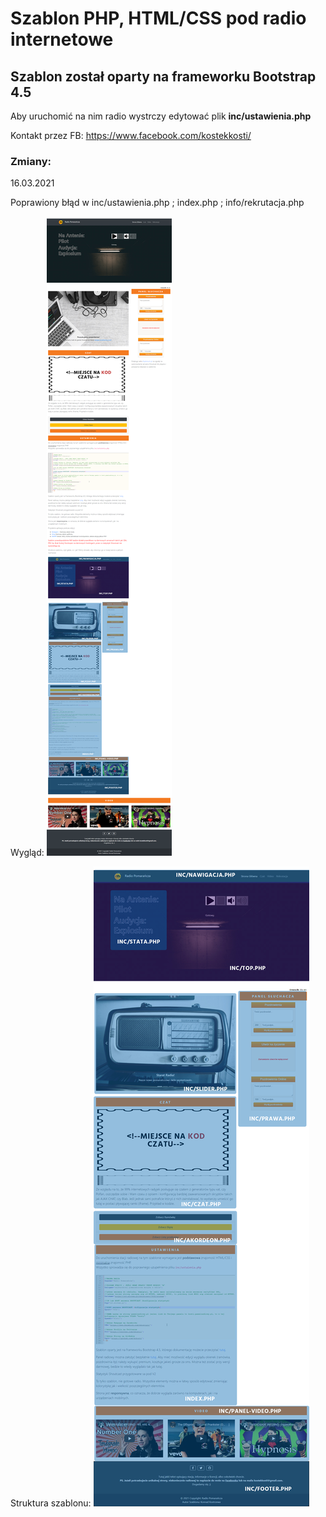 ﻿# Szablon PHP, HTML/CSS pod radio internetowe
## Szablon został oparty na frameworku Bootstrap 4.5

Aby uruchomić na nim radio wystrczy edytować plik **inc/ustawienia.php**

Kontakt przez FB: https://www.facebook.com/kostekkosti/

### Zmiany:
16.03.2021

Poprawiony błąd w inc/ustawienia.php ; index.php ; info/rekrutacja.php 



Wygląd:
![wyglad](https://github.com/drkosti/radio-pomarancza/blob/main/grafika/screeny/screen2.png)

Struktura szablonu:
![struktura](https://github.com/drkosti/radio-pomarancza/blob/main/grafika/screeny/screen.jpg)
